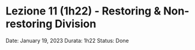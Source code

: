 # Lezione 11 (1h22) - Restoring & Non-restoring Division

Date: January 19, 2023
Durata: 1h22
Status: Done
